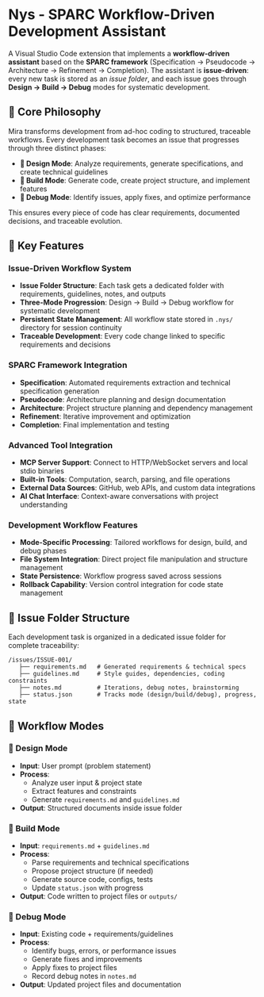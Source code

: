 # Nys - SPARC Workflow-Driven Development Assistant

A Visual Studio Code extension that implements a **workflow-driven assistant** based on the **SPARC framework** (Specification → Pseudocode → Architecture → Refinement → Completion). The assistant is **issue-driven**: every new task is stored as an *issue folder*, and each issue goes through **Design → Build → Debug** modes for systematic development.

## 🎯 **Core Philosophy**

Mira transforms development from ad-hoc coding to structured, traceable workflows. Every development task becomes an issue that progresses through three distinct phases:

- **🎨 Design Mode**: Analyze requirements, generate specifications, and create technical guidelines
- **🔨 Build Mode**: Generate code, create project structure, and implement features
- **🐛 Debug Mode**: Identify issues, apply fixes, and optimize performance

This ensures every piece of code has clear requirements, documented decisions, and traceable evolution.

## 🚀 **Key Features**

### **Issue-Driven Workflow System**
- **Issue Folder Structure**: Each task gets a dedicated folder with requirements, guidelines, notes, and outputs
- **Three-Mode Progression**: Design → Build → Debug workflow for systematic development
- **Persistent State Management**: All workflow state stored in `.nys/` directory for session continuity
- **Traceable Development**: Every code change linked to specific requirements and decisions

### **SPARC Framework Integration**
- **Specification**: Automated requirements extraction and technical specification generation
- **Pseudocode**: Architecture planning and design documentation
- **Architecture**: Project structure planning and dependency management
- **Refinement**: Iterative improvement and optimization
- **Completion**: Final implementation and testing

### **Advanced Tool Integration**
- **MCP Server Support**: Connect to HTTP/WebSocket servers and local stdio binaries
- **Built-in Tools**: Computation, search, parsing, and file operations
- **External Data Sources**: GitHub, web APIs, and custom data integrations
- **AI Chat Interface**: Context-aware conversations with project understanding

### **Development Workflow Features**
- **Mode-Specific Processing**: Tailored workflows for design, build, and debug phases
- **File System Integration**: Direct project file manipulation and structure management
- **State Persistence**: Workflow progress saved across sessions
- **Rollback Capability**: Version control integration for code state management

## 📂 **Issue Folder Structure**

Each development task is organized in a dedicated issue folder for complete traceability:

```
/issues/ISSUE-001/
   ├── requirements.md   # Generated requirements & technical specs
   ├── guidelines.md     # Style guides, dependencies, coding constraints  
   ├── notes.md          # Iterations, debug notes, brainstorming
   ├── status.json       # Tracks mode (design/build/debug), progress, state
```

## 🔄 **Workflow Modes**

### **🎨 Design Mode**
- **Input**: User prompt (problem statement)
- **Process**:
    - Analyze user input & project state
    - Extract features and constraints
    - Generate `requirements.md` and `guidelines.md`
- **Output**: Structured documents inside issue folder

### **🔨 Build Mode**
- **Input**: `requirements.md` + `guidelines.md`
- **Process**:
    - Parse requirements and technical specifications
    - Propose project structure (if needed)
    - Generate source code, configs, tests
    - Update `status.json` with progress
- **Output**: Code written to project files or `outputs/`

### **🐛 Debug Mode**
- **Input**: Existing code + requirements/guidelines
- **Process**:
    - Identify bugs, errors, or performance issues
    - Generate fixes and improvements
    - Apply fixes to project files
    - Record debug notes in `notes.md`
- **Output**: Updated project files and documentation
